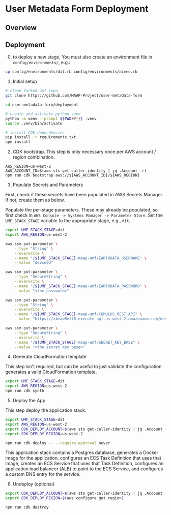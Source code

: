 # User Metadata Form Deployment

## Overview



## Deployment

0. to deploy a new stage, You must also create an environment file in `config/environments/`, e.g.:

```bash
cp config/environments/dit.rb config/environments/aimee.rb
```

1. Initial setup

```bash
# clone forked umf repo
git clone https://github.com/MAAP-Project/user-metadata-form

cd user-metadata-form/deployment

# create and activate python venv
python -m venv --prompt ${PWD##*/} .venv
source .venv/bin/activate

# install CDK dependencies
pip install -r requirements.txt
npm install
```

2. CDK bootstrap. This step is only necessary once per AWS account / region combination.

```
AWS_REGION=us-west-2
AWS_ACCOUNT_ID=$(aws sts get-caller-identity | jq .Account -r)
npm run cdk bootstrap aws://${AWS_ACCOUNT_ID}/${AWS_REGION}
```

3. Populate Secrets and Parameters

First, check if these secrets have been populated in AWS Secrets Manager. If not, create them as below.

Populate the per-stage parameters. These may already be populated, so first check in `AWS Console -> Systems Manager -> Parameter Store`. Set the `UMF_STACK_STAGE` variable to the appropriate stage, e.g., `dit`.

```bash
export UMF_STACK_STAGE=dit
export AWS_REGION=us-west-2

aws ssm put-parameter \
    --type "String" \
    --overwrite \
    --name "/${UMF_STACK_STAGE}-maap-umf/EARTHDATA_USERNAME" \
    --value "devseed"

aws ssm put-parameter \
    --type "SecureString" \
    --overwrite \
    --name "/${UMF_STACK_STAGE}-maap-umf/EARTHDATA_PASSWORD" \
    --value "<the password>"

aws ssm put-parameter \
    --type "String" \
    --overwrite \
    --name "/${UMF_STACK_STAGE}-maap-umf/CUMULUS_REST_API" \
    --value "https://z4eaw8vft6.execute-api.us-west-2.amazonaws.com/dev/"

aws ssm put-parameter \
    --type "SecureString" \
    --overwrite \
    --name "/${UMF_STACK_STAGE}-maap-umf/SECRET_KEY_BASE" \
    --value "<the secret key base>"
```

4. Generate CloudFormation template

This step isn't required, but can be useful to just validate the configuration generates
a valid CloudFormation template.

```bash
export UMF_STACK_STAGE=dit
export AWS_REGION=us-west-2
npm run cdk synth
```

5. Deploy the App

This step deploy the application stack.

```bash
export UMF_STACK_STAGE=dit
export AWS_REGION=us-west-2
export CDK_DEPLOY_ACCOUNT=$(aws sts get-caller-identity | jq .Account -r)
export CDK_DEPLOY_REGION=us-west-2

npm run cdk deploy -- --require-approval never
```

This application stack contains a Postgres database, generates a Docker image for the application, configures an ECS Task Definition that uses that image, creates an ECS Service that uses that Task Definition, configures an application load balancer (ALB) to point to the ECS Service, and configures a custom DNS entry for the service.

6. Undeploy (optional)

```bash
export CDK_DEPLOY_ACCOUNT=$(aws sts get-caller-identity | jq .Account -r)
export CDK_DEPLOY_REGION=$(aws configure get region)

npm run cdk destroy
```

